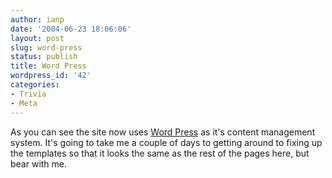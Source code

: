 ```yaml
---
author: ianp
date: '2004-06-23 18:06:06'
layout: post
slug: word-press
status: publish
title: Word Press
wordpress_id: '42'
categories:
- Trivia
- Meta
---
```


As you can see the site now uses [Word Press](http://www.wordpress.org)
as it's content management system. It's going to take me a couple of
days to getting around to fixing up the templates so that it looks the
same as the rest of the pages here, but bear with me.
